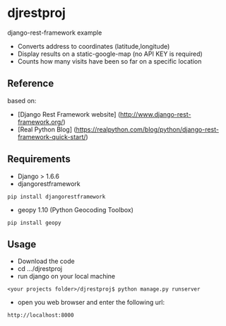 # djrestproj
django-rest-framework example
* Converts address to coordinates (latitude,longitude)
* Display results on a static-google-map (no API KEY is required)
* Counts how many visits have been so far on a specific location


## Reference
based on:
* [Django Rest Framework website] (http://www.django-rest-framework.org/)
* [Real Python Blog] (https://realpython.com/blog/python/django-rest-framework-quick-start/)

## Requirements
* Django > 1.6.6
* djangorestframework

```
pip install djangorestframework
```

* geopy 1.10 (Python Geocoding Toolbox)

```
pip install geopy
```

## Usage
* Download the code
* cd .../djrestproj
* run django on your local machine
```
<your projects folder>/djrestproj$ python manage.py runserver
```

* open you web browser and enter the following url:
```
http://localhost:8000
```

